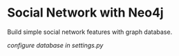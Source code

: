 # Social Network with Neo4j
Build simple social network features with graph database.

*configure database in settings.py*
